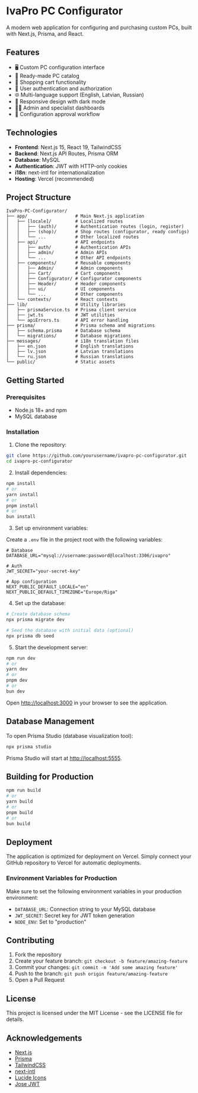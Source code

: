 # IvaPro PC Configurator

A modern web application for configuring and purchasing custom PCs, built with Next.js, Prisma, and React.

## Features

- 🖥️ Custom PC configuration interface
- 🏪 Ready-made PC catalog
- 🛒 Shopping cart functionality
- 👤 User authentication and authorization
- 🌐 Multi-language support (English, Latvian, Russian)
- 🎨 Responsive design with dark mode
- 👨‍💼 Admin and specialist dashboards
- 🔄 Configuration approval workflow

## Technologies

- **Frontend**: Next.js 15, React 19, TailwindCSS
- **Backend**: Next.js API Routes, Prisma ORM
- **Database**: MySQL
- **Authentication**: JWT with HTTP-only cookies
- **i18n**: next-intl for internationalization
- **Hosting**: Vercel (recommended)

## Project Structure

```
IvaPro-PC-Configurator/
├── app/                  # Main Next.js application
│   ├── [locale]/         # Localized routes
│   │   ├── (auth)/       # Authentication routes (login, register)
│   │   ├── (shop)/       # Shop routes (configurator, ready configs)
│   │   └── ...           # Other localized routes
│   ├── api/              # API endpoints
│   │   ├── auth/         # Authentication APIs
│   │   ├── admin/        # Admin APIs
│   │   └── ...           # Other API endpoints
│   ├── components/       # Reusable components
│   │   ├── Admin/        # Admin components
│   │   ├── Cart/         # Cart components
│   │   ├── Configurator/ # Configurator components
│   │   ├── Header/       # Header components
│   │   ├── ui/           # UI components
│   │   └── ...           # Other components
│   └── contexts/         # React contexts
├── lib/                  # Utility libraries
│   ├── prismaService.ts  # Prisma client service
│   ├── jwt.ts            # JWT utilities
│   └── apiErrors.ts      # API error handling
├── prisma/               # Prisma schema and migrations
│   ├── schema.prisma     # Database schema
│   └── migrations/       # Database migrations
├── messages/             # i18n translation files
│   ├── en.json           # English translations
│   ├── lv.json           # Latvian translations
│   └── ru.json           # Russian translations
└── public/               # Static assets
```

## Getting Started

### Prerequisites

- Node.js 18+ and npm
- MySQL database

### Installation

1. Clone the repository:

```bash
git clone https://github.com/yourusername/ivapro-pc-configurator.git
cd ivapro-pc-configurator
```

2. Install dependencies:

```bash
npm install
# or
yarn install
# or
pnpm install
# or
bun install
```

3. Set up environment variables:

Create a `.env` file in the project root with the following variables:

```
# Database
DATABASE_URL="mysql://username:password@localhost:3306/ivapro"

# Auth
JWT_SECRET="your-secret-key"

# App configuration
NEXT_PUBLIC_DEFAULT_LOCALE="en"
NEXT_PUBLIC_DEFAULT_TIMEZONE="Europe/Riga"
```

4. Set up the database:

```bash
# Create database schema
npx prisma migrate dev

# Seed the database with initial data (optional)
npx prisma db seed
```

5. Start the development server:

```bash
npm run dev
# or
yarn dev
# or
pnpm dev
# or
bun dev
```

Open [http://localhost:3000](http://localhost:3000) in your browser to see the application.

## Database Management

To open Prisma Studio (database visualization tool):

```bash
npx prisma studio
```

Prisma Studio will start at [http://localhost:5555](http://localhost:5555).

## Building for Production

```bash
npm run build
# or
yarn build
# or
pnpm build
# or
bun build
```

## Deployment

The application is optimized for deployment on Vercel. Simply connect your GitHub repository to Vercel for automatic deployments.

### Environment Variables for Production

Make sure to set the following environment variables in your production environment:

- `DATABASE_URL`: Connection string to your MySQL database
- `JWT_SECRET`: Secret key for JWT token generation
- `NODE_ENV`: Set to "production"

## Contributing

1. Fork the repository
2. Create your feature branch: `git checkout -b feature/amazing-feature`
3. Commit your changes: `git commit -m 'Add some amazing feature'`
4. Push to the branch: `git push origin feature/amazing-feature`
5. Open a Pull Request

## License

This project is licensed under the MIT License - see the LICENSE file for details.

## Acknowledgements

- [Next.js](https://nextjs.org/)
- [Prisma](https://prisma.io/)
- [TailwindCSS](https://tailwindcss.com/)
- [next-intl](https://next-intl-docs.vercel.app/)
- [Lucide Icons](https://lucide.dev/)
- [Jose JWT](https://github.com/panva/jose)